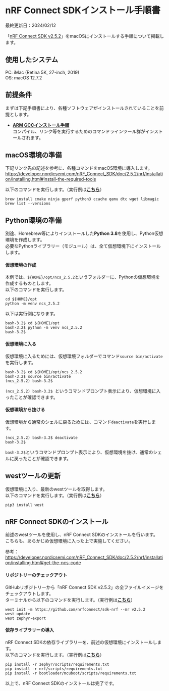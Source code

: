 # nRF Connect SDKインストール手順書

最終更新日：2024/02/12

「[nRF Connect SDK v2.5.2](https://developer.nordicsemi.com/nRF_Connect_SDK/doc/2.5.2/nrf/index.html)」をmacOSにインストールする手順について掲載します。

## 使用したシステム

PC: iMac (Retina 5K, 27-inch, 2019)<br>
OS: macOS 12.7.2

## 前提条件

まずは下記手順書により、各種ソフトウェアがインストールされていることを前提とします。<br>

- <b>[ARM GCCインストール手順](../../Markdowns/nRF5340FW/ARMGCCINST.md)</b><br>
コンパイル、リンク等を実行するためのコマンドラインツール群がインストールされます。

## macOS環境の準備

下記リンク先の記述を参考に、各種コマンドをmacOS環境に導入します。<br>
https://developer.nordicsemi.com/nRF_Connect_SDK/doc/2.5.2/nrf/installation/installing.html#install-the-required-tools

以下のコマンドを実行します。（実行例は<b>[こちら](logs/install_brew.log)</b>）

```
brew install cmake ninja gperf python3 ccache qemu dtc wget libmagic
brew list --versions
```

## Python環境の準備

別途、Homebrew等によりインストールした<b>Python 3.8</b>を使用し、Python仮想環境を作成します。<br>
必要なPythonライブラリー（モジュール）は、全て仮想環境下にインストールします。

#### 仮想環境の作成

本例では、`${HOME}/opt/ncs_2.5.2`というフォルダーに、Pythonの仮想環境を作成するものとします。<br>
以下のコマンドを実行します。

```
cd ${HOME}/opt
python -m venv ncs_2.5.2
```

以下は実行例になります。

```
bash-3.2$ cd ${HOME}/opt
bash-3.2$ python -m venv ncs_2.5.2
bash-3.2$
```

#### 仮想環境に入る

仮想環境に入るためには、仮想環境フォルダーでコマンド`source bin/activate`を実行します。

```
bash-3.2$ cd ${HOME}/opt/ncs_2.5.2
bash-3.2$ source bin/activate
(ncs_2.5.2) bash-3.2$
```

`(ncs_2.5.2) bash-3.2$ `というコマンドプロンプト表示により、仮想環境に入ったことが確認できます。

#### 仮想環境から抜ける

仮想環境から通常のシェルに戻るためには、コマンド`deactivate`を実行します。

```
(ncs_2.5.2) bash-3.2$ deactivate
bash-3.2$
```

`bash-3.2$`というコマンドプロンプト表示により、仮想環境を抜け、通常のシェルに戻ったことが確認できます。

## westツールの更新

仮想環境に入り、最新のwestツールを取得します。<br>
以下のコマンドを実行します。（実行例は<b>[こちら](logs/install_west.log)</b>）

```
pip3 install west
```

## nRF Connect SDKのインストール

前述のwestツールを使用し、nRF Connect SDKのインストールを行います。<br>
こちらも、あらかじめ仮想環境に入った上で実施してください。

参考：https://developer.nordicsemi.com/nRF_Connect_SDK/doc/2.5.2/nrf/installation/installing.html#get-the-ncs-code

#### リポジトリーのチェックアウト

GitHubリポジトリーから「nRF Connect SDK v2.5.2」の全ファイルイメージをチェックアウトします。<br>
ターミナルから以下のコマンドを実行します。（実行例は<b>[こちら](logs/west.log)</b>）

```
west init -m https://github.com/nrfconnect/sdk-nrf --mr v2.5.2
west update
west zephyr-export
```

#### 依存ライブラリーの導入

nRF Connect SDKの依存ライブラリーを、前述の仮想環境にインストールします。<br>
以下のコマンドを実行します。（実行例は<b>[こちら](logs/pip3.log)</b>）

```
pip install -r zephyr/scripts/requirements.txt
pip install -r nrf/scripts/requirements.txt
pip install -r bootloader/mcuboot/scripts/requirements.txt
```

以上で、nRF Connect SDKのインストールは完了です。
